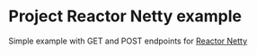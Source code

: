 Project Reactor Netty example
=====================

Simple example with GET and POST endpoints for [Reactor Netty](https://github.com/reactor/reactor-netty)

